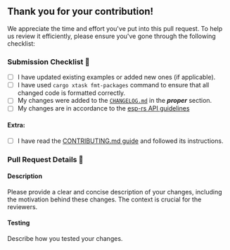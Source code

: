 ## Thank you for your contribution!

We appreciate the time and effort you've put into this pull request.
To help us review it efficiently, please ensure you've gone through the following checklist:

### Submission Checklist 📝
- [ ] I have updated existing examples or added new ones (if applicable).
- [ ] I have used `cargo xtask fmt-packages` command to ensure that all changed code is formatted correctly.
- [ ] My changes were added to the [`CHANGELOG.md`](https://github.com/esp-rs/esp-hal/blob/main/esp-hal/CHANGELOG.md) in the **_proper_** section.
- [ ] My changes are in accordance to the [esp-rs API guidelines](https://github.com/esp-rs/esp-hal/blob/main/documentation/API-GUIDELINES.md)

#### Extra:
- [ ] I have read the [CONTRIBUTING.md guide](https://github.com/esp-rs/esp-hal/blob/main/documentation/CONTRIBUTING.md) and followed its instructions.

### Pull Request Details 📖

#### Description
Please provide a clear and concise description of your changes, including the motivation behind these changes. The context is crucial for the reviewers.

#### Testing
Describe how you tested your changes.
